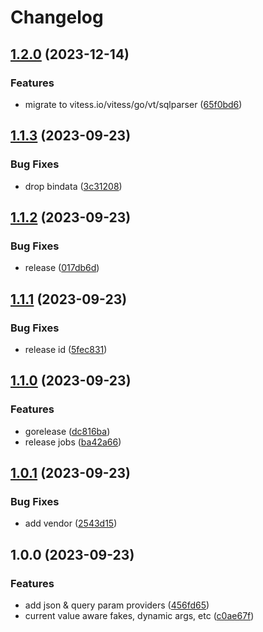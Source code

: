# Changelog

## [1.2.0](https://github.com/mdshack/dbanon/compare/v1.1.3...v1.2.0) (2023-12-14)


### Features

* migrate to vitess.io/vitess/go/vt/sqlparser ([65f0bd6](https://github.com/mdshack/dbanon/commit/65f0bd6dd22adb5970a58f737d883c2ab8e66f68))

## [1.1.3](https://github.com/mdshack/dbanon/compare/v1.1.2...v1.1.3) (2023-09-23)


### Bug Fixes

* drop bindata ([3c31208](https://github.com/mdshack/dbanon/commit/3c31208f98a4b3a6d2216c626ab2b4b3c78dc410))

## [1.1.2](https://github.com/mdshack/dbanon/compare/v1.1.1...v1.1.2) (2023-09-23)


### Bug Fixes

* release ([017db6d](https://github.com/mdshack/dbanon/commit/017db6d4bff09d3007148f9b10ebf6438bc7643c))

## [1.1.1](https://github.com/mdshack/dbanon/compare/v1.1.0...v1.1.1) (2023-09-23)


### Bug Fixes

* release id ([5fec831](https://github.com/mdshack/dbanon/commit/5fec83106ec2f25180714897adab063e7a079b79))

## [1.1.0](https://github.com/mdshack/dbanon/compare/v1.0.1...v1.1.0) (2023-09-23)


### Features

* gorelease ([dc816ba](https://github.com/mdshack/dbanon/commit/dc816ba63f2c4ec2d6306932e39976f57f88d31c))
* release jobs ([ba42a66](https://github.com/mdshack/dbanon/commit/ba42a66d18d805365de24e2b203626e93b353c05))

## [1.0.1](https://github.com/mdshack/dbanon/compare/v1.0.0...v1.0.1) (2023-09-23)


### Bug Fixes

* add vendor ([2543d15](https://github.com/mdshack/dbanon/commit/2543d15276ee1931ebad7c7cbaba6fd36f407a09))

## 1.0.0 (2023-09-23)


### Features

* add json & query param providers ([456fd65](https://github.com/mdshack/dbanon/commit/456fd65a822e3b3208249759ad3888f684053717))
* current value aware fakes, dynamic args, etc ([c0ae67f](https://github.com/mdshack/dbanon/commit/c0ae67f20c0a5962671d6243bb3f7759d460d5b6))
